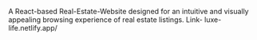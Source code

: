 A React-based Real-Estate-Website designed for an intuitive and visually appealing browsing experience of real estate listings.
Link- luxe-life.netlify.app/
